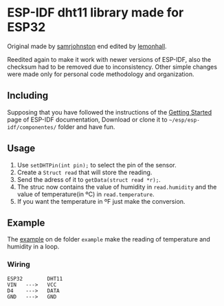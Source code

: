 # ESP-IDF dht11 library made for ESP32

Original made by [samrjohnston](https://github.com/samrjohnston/ESP32Projects) end edited by [lemonhall](https://github.com/lemonhall/esp32_dht11).

Reedited again to make it work with newer versions of ESP-IDF, also the checksum had to be removed due to inconsistency. Other simple changes were made only for personal code methodology and organization.

## Including

Supposing that you have followed the instructions of the [Getting Started](https://docs.espressif.com/projects/esp-idf/en/latest/get-started/index.html) page of ESP-IDF documentation, Download or clone it to `~/esp/esp-idf/componentes/` folder and have fun.

## Usage

1. Use `setDHTPin(int pin);` to select the pin of the sensor.
2. Create a `Struct read` that will store the reading.
3. Send the adress of it to `getData(struct read *r);`.
4. The struc now contains the value of humidity in `read.humidity` and the value of temperature(in ºC) in `read.temperature`.
5. If you want the temperature in ºF just make the conversion.

## Example

The [example](https://github.com/Vitorsulzbach/Esp32-dht11/blob/master/example/dht11_ESP32_example.c) on de folder `example` make the reading of temperature and humidity in a loop.

### Wiring

```
ESP32        DHT11
VIN   --->   VCC
D4    --->   DATA
GND   --->   GND
```
